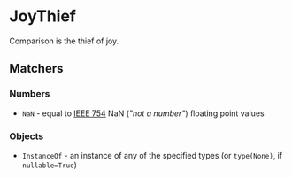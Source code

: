 # JoyThief

Comparison is the thief of joy.

## Matchers

### Numbers

- `NaN` - equal to [IEEE 754] NaN (_"not a number"_) floating point values

### Objects

- `InstanceOf` - an instance of any of the specified types (or `type(None)`, if `nullable=True`)

[ieee 754]: https://en.wikipedia.org/wiki/IEEE_754
